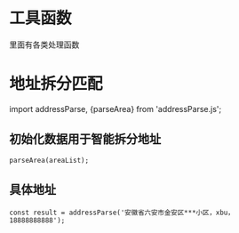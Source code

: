 # 工具函数

里面有各类处理函数


# 地址拆分匹配
import addressParse, {parseArea} from 'addressParse.js';
 ## 初始化数据用于智能拆分地址
    parseArea(areaList);
## 具体地址
    const result = addressParse('安徽省六安市金安区***小区，xbu，18888888888');
